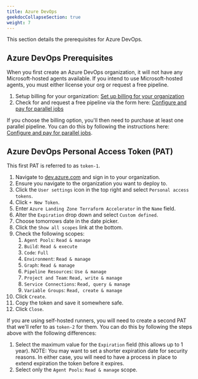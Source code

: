 ```yaml
---
title: Azure DevOps
geekdocCollapseSection: true
weight: 7
---
```


This section details the prerequisites for Azure DevOps.

## Azure DevOps Prerequisites

When you first create an Azure DevOps organization, it will not have any Microsoft-hosted agents available. If you intend to use Microsoft-hosted agents, you must either license your org or request a free pipeline.

1. Setup billing for your organization: [Set up billing for your organization](https://learn.microsoft.com/azure/devops/organizations/billing/set-up-billing-for-your-organization-vs?view=azure-devops)
2. Check for and request a free pipeline via the form here: [Configure and pay for parallel jobs](https://learn.microsoft.com/azure/devops/pipelines/licensing/concurrent-jobs?view=azure-devops&tabs=ms-hosted#how-much-do-parallel-jobs-cost)

If you choose the billing option, you'll then need to purchase at least one parallel pipeline. You can do this by following the instructions here: [Configure and pay for parallel jobs](https://learn.microsoft.com/azure/devops/pipelines/licensing/concurrent-jobs?view=azure-devops&tabs=ms-hosted#how-do-i-buy-more-parallel-jobs).

## Azure DevOps Personal Access Token (PAT)

This first PAT is referred to as `token-1`.

1. Navigate to [dev.azure.com](https://dev.azure.com) and sign in to your organization.
1. Ensure you navigate to the organization you want to deploy to.
1. Click the `User settings` icon in the top right and select `Personal access tokens`.
1. Click `+ New Token`.
1. Enter `Azure Landing Zone Terraform Accelerator` in the `Name` field.
1. Alter the `Expiration` drop down and select `Custom defined`.
1. Choose tomorrows date in the date picker.
1. Click the `Show all scopes` link at the bottom.
1. Check the following scopes:
    1. `Agent Pools`: `Read & manage`
    1. `Build`: `Read & execute`
    1. `Code`: `Full`
    1. `Environment`: `Read & manage`
    1. `Graph`: `Read & manage`
    1. `Pipeline Resources`: `Use & manage`
    1. `Project and Team`: `Read, write & manage`
    1. `Service Connections`: `Read, query & manage`
    1. `Variable Groups`: `Read, create & manage`
1. Click `Create`.
1. Copy the token and save it somewhere safe.
1. Click `Close`.

If you are using self-hosted runners, you will need to create a second PAT that we'll refer to as `token-2` for them. You can do this by following the steps above with the following differences:

1. Select the maximum value for the `Expiration` field (this allows up to 1 year). NOTE: You may want to set a shorter expiration date for security reasons. In either case, you will need to have a process in place to extend expiration the token before it expires.
1. Select only the `Agent Pools`: `Read & manage` scope.
